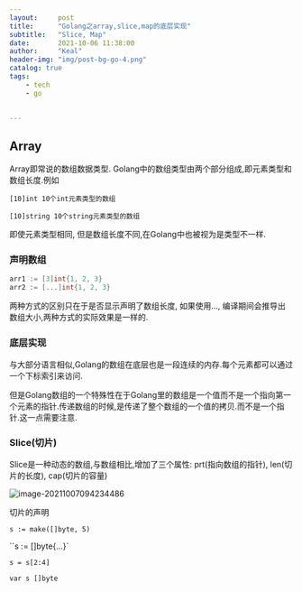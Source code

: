 ```yaml
---
layout:     post
title:      "Golang之array,slice,map的底层实现"
subtitle:   "Slice, Map"
date:       2021-10-06 11:38:00
author:     "Keal"
header-img: "img/post-bg-go-4.png"
catalog: true
tags:
    - tech
    - go
 

---
```


## Array

Array即常说的数组数据类型. Golang中的数组类型由两个部分组成,即元素类型和数组长度.例如

`[10]int 10个int元素类型的数组`

`[10]string 10个string元素类型的数组 `

即使元素类型相同, 但是数组长度不同,在Golang中也被视为是类型不一样.

### 声明数组

```go
arr1 := [3]int{1, 2, 3}  
arr2 := [...]int{1, 2, 3}
```

两种方式的区别只在于是否显示声明了数组长度, 如果使用..., 编译期间会推导出数组大小,两种方式的实际效果是一样的.

### 底层实现

与大部分语言相似,Golang的数组在底层也是一段连续的内存.每个元素都可以通过一个下标索引来访问.

但是Golang数组的一个特殊性在于Golang里的数组是一个值而不是一个指向第一个元素的指针.传递数组的时候,是传递了整个数组的一个值的拷贝.而不是一个指针.这一点需要注意.

### Slice(切片)

Slice是一种动态的数组,与数组相比,增加了三个属性: prt(指向数组的指针), len(切片的长度), cap(切片的容量)

![image-20211007094234486](https://tva1.sinaimg.cn/large/008i3skNgy1gv6i3pilr2j60vg0cumxn02.jpg)

切片的声明

`s := make([]byte, 5)`

``s := []byte{...}`

`s = s[2:4]`

`var s []byte` 



